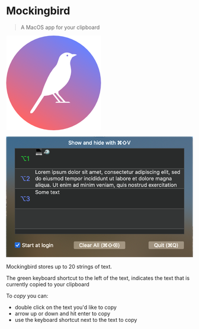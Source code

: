 # Mockingbird

> A MacOS app for your clipboard

![Mockingbird logo](https://github.com/brigonzalez/Mockingbird/blob/master/Mockingbird/Assets.xcassets/AppIcon.appiconset/Mockingbird-logo%402x-2.png)

![Mockingbird screenshot](https://github.com/brigonzalez/Mockingbird/blob/master/Mockingbird-screenshot.png)

Mockingbird stores up to 20 strings of text.

The green keyboard shortcut to the left of the text, indicates the text that is currently copied to your clipboard

To *copy* you can:
* double click on the text you'd like to copy
* arrow up or down and hit enter to copy
* use the keyboard shortcut next to the text to copy
